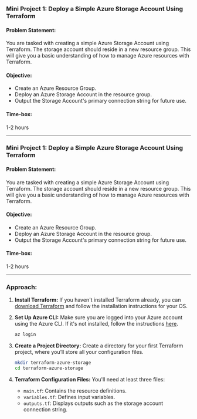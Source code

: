 ### Mini Project 1: Deploy a Simple Azure Storage Account Using Terraform

#### **Problem Statement:**
You are tasked with creating a simple Azure Storage Account using Terraform. The storage account should reside in a new resource group. This will give you a basic understanding of how to manage Azure resources with Terraform. 

#### **Objective:**
- Create an Azure Resource Group.
- Deploy an Azure Storage Account in the resource group.
- Output the Storage Account's primary connection string for future use.

#### **Time-box:**
1-2 hours

---
### Mini Project 1: Deploy a Simple Azure Storage Account Using Terraform

#### **Problem Statement:**
You are tasked with creating a simple Azure Storage Account using Terraform. The storage account should reside in a new resource group. This will give you a basic understanding of how to manage Azure resources with Terraform. 

#### **Objective:**
- Create an Azure Resource Group.
- Deploy an Azure Storage Account in the resource group.
- Output the Storage Account's primary connection string for future use.

#### **Time-box:**
1-2 hours

---

### **Approach:**

1. **Install Terraform:**
   If you haven't installed Terraform already, you can [download Terraform](https://www.terraform.io/downloads.html) and follow the installation instructions for your OS.

2. **Set Up Azure CLI:**
   Make sure you are logged into your Azure account using the Azure CLI. If it's not installed, follow the instructions [here](https://learn.microsoft.com/en-us/cli/azure/install-azure-cli).

   ```bash
   az login
   ```

3. **Create a Project Directory:**
   Create a directory for your first Terraform project, where you’ll store all your configuration files.

   ```bash
   mkdir terraform-azure-storage
   cd terraform-azure-storage
   ```

4. **Terraform Configuration Files:**
   You'll need at least three files:
   - `main.tf`: Contains the resource definitions.
   - `variables.tf`: Defines input variables.
   - `outputs.tf`: Displays outputs such as the storage account connection string.
